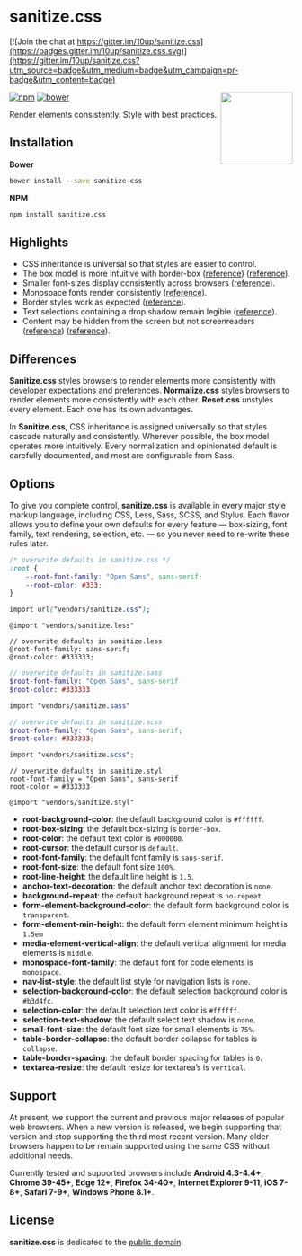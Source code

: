 # sanitize.css

[![Join the chat at https://gitter.im/10up/sanitize.css](https://badges.gitter.im/10up/sanitize.css.svg)](https://gitter.im/10up/sanitize.css?utm_source=badge&utm_medium=badge&utm_campaign=pr-badge&utm_content=badge)

<img align="right" width="128" height="128" src="http://10up.github.io/sanitize.css/logo.png" alt="">

[![npm][npm-image]][npm-url] [![bower][bower-image]][bower-url]

Render elements consistently. Style with best practices.

## Installation

**Bower**

```sh
bower install --save sanitize-css
```

**NPM**

```sh
npm install sanitize.css
```

## Highlights

- CSS inheritance is universal so that styles are easier to control.
- The box model is more intuitive with border-box ([reference](http://www.paulirish.com/2012/box-sizing-border-box-ftw/)) ([reference](https://css-tricks.com/inheriting-box-sizing-probably-slightly-better-best-practice/)).
- Smaller font-sizes display consistently across browsers ([reference](https://github.com/servo/servo/issues/3423#issuecomment-56321664)).
- Monospace fonts render consistently ([reference](http://code.stephenmorley.org/html-and-css/fixing-browsers-broken-monospace-font-handling/)).
- Border styles work as expected ([reference](https://developer.mozilla.org/en-US/docs/Web/CSS/border-style#Values)).
- Text selections containing a drop shadow remain legible ([reference](https://twitter.com/miketaylr/status/12228805301)).
- Content may be hidden from the screen but not screenreaders ([reference](http://www.paciellogroup.com/blog/2012/05/html5-accessibility-chops-hidden-and-aria-hidden/)) ([reference](https://www.drupal.org/node/897638)).

## Differences

**Sanitize.css** styles browsers to render elements more consistently with developer expectations and preferences. **Normalize.css** styles browsers to render elements more consistently with each other. **Reset.css** unstyles every element. Each one has its own advantages.

In **Sanitize.css**, CSS inheritance is assigned universally so that styles cascade naturally and consistently. Wherever possible, the box model operates more intuitively. Every normalization and opinionated default is carefully documented, and most are configurable from Sass.

## Options

To give you complete control, **sanitize.css** is available in every major style markup language, including CSS, Less, Sass, SCSS, and Stylus. Each flavor allows you to define your own defaults for every feature — box-sizing, font family, text rendering, selection, etc. — so you never need to re-write these rules later.

```css
/* overwrite defaults in sanitize.css */
:root {
	--root-font-family: "Open Sans", sans-serif;
	--root-color: #333;
}

import url("vendors/sanitize.css");
```

```less
@import "vendors/sanitize.less"

// overwrite defaults in sanitize.less
@root-font-family: sans-serif;
@root-color: #333333;
```

```sass
// overwrite defaults in sanitize.sass
$root-font-family: "Open Sans", sans-serif
$root-color: #333333

import "vendors/sanitize.sass"
```

```scss
// overwrite defaults in sanitize.scss
$root-font-family: "Open Sans", sans-serif;
$root-color: #333333;

import "vendors/sanitize.scss";
```

```stylus
// overwrite defaults in sanitize.styl
root-font-family = "Open Sans", sans-serif
root-color = #333333

@import "vendors/sanitize.styl"
```

- **root-background-color**: the default background color is `#ffffff`.
- **root-box-sizing**: the default box-sizing is `border-box`.
- **root-color**: the default text color is `#000000`.
- **root-cursor**: the default cursor is `default`.
- **root-font-family**: the default font family is `sans-serif`.
- **root-font-size**: the default font size `100%`.
- **root-line-height**: the default line height is `1.5`.
- **anchor-text-decoration**: the default anchor text decoration is `none`.
- **background-repeat**: the default background repeat is `no-repeat`.
- **form-element-background-color**: the default form background color is `transparent`.
- **form-element-min-height**: the default form element minimum height is `1.5em`
- **media-element-vertical-align**: the default vertical alignment for media elements is `middle`.
- **monospace-font-family**: the default font for code elements is `monospace`.
- **nav-list-style**: the default list style for navigation lists is `none`.
- **selection-background-color**: the default selection background color is `#b3d4fc`.
- **selection-color**: the default selection text color is `#ffffff`.
- **selection-text-shadow**: the default select text shadow is `none`.
- **small-font-size**: the default font size for small elements is `75%`.
- **table-border-collapse**: the default border collapse for tables is `collapse`.
- **table-border-spacing**: the default border spacing for tables is `0`.
- **textarea-resize**: the default resize for textarea’s is `vertical`.

## Support

At present, we support the current and previous major releases of popular web browsers. When a new version is released, we begin supporting that version and stop supporting the third most recent version. Many older browsers happen to be remain supported using the same CSS without additional needs.

Currently tested and supported browsers include **Android 4.3-4.4+**, **Chrome 39-45+**, **Edge 12+**, **Firefox 34-40+**, **Internet Explorer 9-11**, **iOS 7-8+**, **Safari 7-9+**, **Windows Phone 8.1+**.

## License

**sanitize.css** is dedicated to the [public domain](LICENSE.md).

[npm-image]: https://img.shields.io/npm/v/sanitize.css.svg?style=flat-square
[npm-url]: https://www.npmjs.com/package/sanitize.css
[bower-image]: https://img.shields.io/bower/v/sanitize-css.svg?style=flat-square
[bower-url]: https://libraries.io/bower/sanitize-css
